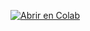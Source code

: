[![Abrir en Colab](https://colab.research.google.com/assets/colab-badge.svg)](https://colab.research.google.com/github/JPFonck/Al-Based-Data-Augmentation-for-Cleft-Lip/blob/main/Al-Based-Data-Augmentation-for-Cleft-Lip.ipynb)
